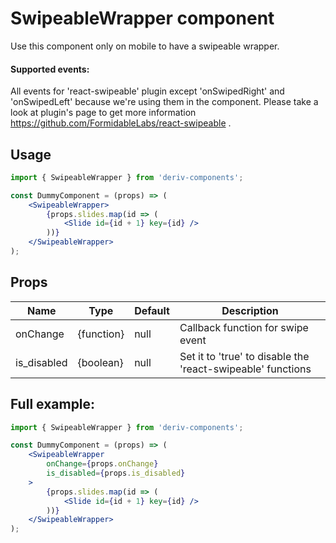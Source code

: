 # SwipeableWrapper component
Use this component only on mobile to have a swipeable wrapper.

#### Supported events:
All events for 'react-swipeable' plugin except 'onSwipedRight' and 'onSwipedLeft' because we're using them in the component.
Please take a look at plugin's page to get more information  https://github.com/FormidableLabs/react-swipeable .

## Usage
 
```jsx
import { SwipeableWrapper } from 'deriv-components';

const DummyComponent = (props) => (
    <SwipeableWrapper>
        {props.slides.map(id => (
            <Slide id={id + 1} key={id} />
        ))}
    </SwipeableWrapper>
);
```

## Props

| Name                     | Type                   | Default            | Description                                                                                                              |
|--------------------------|------------------------|--------------------|--------------------------------------------------------------------------------------------------------------------------|
| onChange                 | {function}             | null               | Callback function for swipe event                                                                                        |
| is_disabled              | {boolean}              | null               | Set it to 'true' to disable the 'react-swipeable' functions                                                              |


## Full example:

```jsx
import { SwipeableWrapper } from 'deriv-components';

const DummyComponent = (props) => (
    <SwipeableWrapper 
        onChange={props.onChange} 
        is_disabled={props.is_disabled}
    >
        {props.slides.map(id => (
            <Slide id={id + 1} key={id} />
        ))}
    </SwipeableWrapper>
);
```